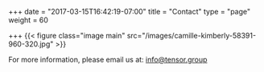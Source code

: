 +++
date = "2017-03-15T16:42:19-07:00"
title = "Contact"
type = "page"
weight = 60

+++
{{< figure class="image main" src="/images/camille-kimberly-58391-960-320.jpg" >}}

For more information, please email us at: <info@tensor.group>
